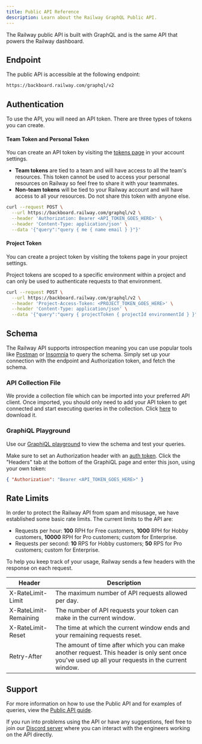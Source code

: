 ```yaml
---
title: Public API Reference
description: Learn about the Railway GraphQL Public API.
---
```


The Railway public API is built with GraphQL and is the same API that powers the Railway dashboard.

## Endpoint

The public API is accessible at the following endpoint:

```bash
https://backboard.railway.com/graphql/v2
```

## Authentication

To use the API, you will need an API token. There are three types of tokens you can create.

#### Team Token and Personal Token

You can create an API token by visiting the <a href="https://railway.com/account/tokens" target="_blank">tokens page</a> in your account settings.

- **Team tokens** are tied to a team and will have access to all the team's resources. This token cannot be used to access your personal resources on Railway so feel free to share it with your teammates.
- **Non-team tokens** will be tied to your Railway account and will have access to all your resources. Do not share this token with anyone else.

```bash
curl --request POST \
  --url https://backboard.railway.com/graphql/v2 \
  --header 'Authorization: Bearer <API_TOKEN_GOES_HERE>' \
  --header 'Content-Type: application/json' \
  --data '{"query":"query { me { name email } }"}'
```

#### Project Token

You can create a project token by visiting the tokens page in your project settings.

Project tokens are scoped to a specific environment within a project and can only be used to authenticate requests to that environment.

```bash
curl --request POST \
  --url https://backboard.railway.com/graphql/v2 \
  --header 'Project-Access-Token: <PROJECT_TOKEN_GOES_HERE>' \
  --header 'Content-Type: application/json' \
  --data '{"query":"query { projectToken { projectId environmentId } }"}'
```

## Schema

The Railway API supports introspection meaning you can use popular tools like [Postman](https://www.postman.com/) or [Insomnia](https://insomnia.rest/) to query the schema. Simply set up your connection with the endpoint and Authorization token, and fetch the schema.

### API Collection File

We provide a collection file which can be imported into your preferred API client. Once imported, you should only need to add your API token to get connected and start executing queries in the collection. Click [here](https://gql-collection-server.up.railway.app/railway_graphql_collection.json) to download it.

### GraphiQL Playground

Use our [GraphiQL playground](https://railway.com/graphiql) to view the schema and test your queries.

Make sure to set an Authorization header with an [auth token](/reference/public-api#authentication). Click the "Headers" tab at the bottom of the GraphiQL page and enter this json, using your own token:

```json
{ "Authorization": "Bearer <API_TOKEN_GOES_HERE>" }
```

## Rate Limits

In order to protect the Railway API from spam and misusage, we have established some basic rate limits. The current limits to the API are:

- Requests per hour: **100** RPH for Free customers, **1000** RPH for Hobby customers, **10000** RPH for Pro customers; custom for Enterprise.
- Requests per second: **10** RPS for Hobby customers; **50** RPS for Pro customers; custom for Enterprise.

To help you keep track of your usage, Railway sends a few headers with the response on each request.

| Header                | Description                                                                                                                                        |
| --------------------- | -------------------------------------------------------------------------------------------------------------------------------------------------- |
| X-RateLimit-Limit     | The maximum number of API requests allowed per day.                                                                                                |
| X-RateLimit-Remaining | The number of API requests your token can make in the current window.                                                                              |
| X-RateLimit-Reset     | The time at which the current window ends and your remaining requests reset.                                                                       |
| Retry-After           | The amount of time after which you can make another request. This header is only sent once you've used up all your requests in the current window. |

## Support

For more information on how to use the Public API and for examples of queries, view the [Public API guide](/guides/public-api).

If you run into problems using the API or have any suggestions, feel free to join our [Discord server](https://discord.gg/railway) where you can interact with the engineers working on the API directly.

